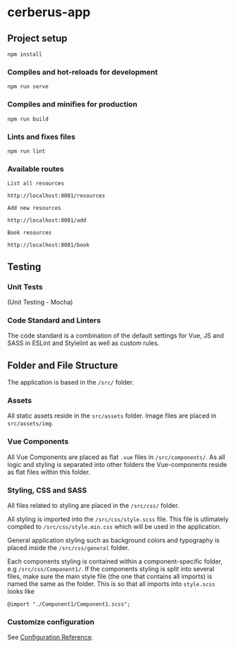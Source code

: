 # cerberus-app



## Project setup
```
npm install
```


### Compiles and hot-reloads for development
```
npm run serve
```


### Compiles and minifies for production
```
npm run build
```


### Lints and fixes files
```
npm run lint
```


### Available routes


```
List all resources

http://localhost:8081/resources

Add new resources

http://localhost:8081/add

Book resources

http://localhost:8081/book

```




## Testing

### Unit Tests

(Unit Testing - Mocha)


### Code Standard and Linters

The code standard is a combination of the default settings for Vue, JS and
SASS in ESLint and Stylelint as well as custom rules.


## Folder and File Structure

The application is based in the `/src/` folder.


### Assets

All static assets reside in the `src/assets` folder. Image files
are placed in `src/assets/img`.


### Vue Components

All Vue Components are placed as flat `.vue` files in `/src/components/`. As
all logic and styling is separated into other folders the Vue-components reside
as flat files within this folder.


### Styling, CSS and SASS

All files related to styling are placed in the `/src/css/` folder.

All styling is imported into the `/src/css/style.scss` file. This file is
utlimately compiled to `/src/css/style.min.css` which will be used in the
application.

General application styling such as background colors and typography is placed
inside the `/src/css/general` folder.

Each components styling is contained within a component-specific folder, e.g
`/src/css/Component1/`. If the components styling is split into several files,
make sure the main style file (the one that contains all imports) is named the
same as the folder. This is so that all imports into `style.scss` looks like
```
@import "./Component1/Component1.scss";
```


### Customize configuration
See [Configuration Reference](https://cli.vuejs.org/config/).
